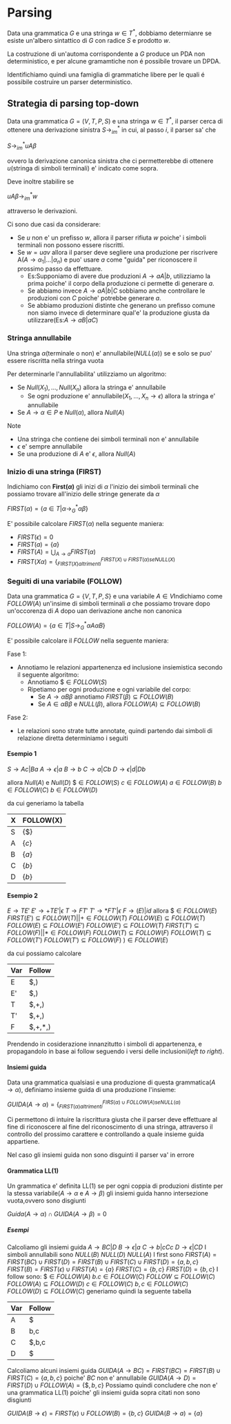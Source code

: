 # Parsing
Data una grammatica $G$ e una stringa $w\in T^*$, dobbiamo determianre se esiste un'albero sintattico di $G$ con radice $S$ e prodotto $w$.

La costruzione di un'automa corrispondente a $G$ produce un PDA non deterministico, e per alcune gramamtiche non é possibile trovare un DPDA.

Identifichiamo quindi una famiglia di grammatiche libere per le quali é possibile costruire un parser deterministico.
## Strategia di parsing top-down

Data una grammatica $G=(V,T,P,S)$ e una stringa $w\in T^*$, il parser cerca di ottenere una derivazione sinistra $S\to^*_{im}$ in cui, al passo $i$, il parser sa' che 

$S\to^*_{im}uA\beta$

ovvero la derivazione canonica sinistra che ci permetterebbe di ottenere $u$(stringa di simboli terminali) e' indicato come sopra.

Deve inoltre stabilire se 

$uA\beta \to^*_{im}w$

attraverso le derivazioni.

Ci sono due casi da considerare:
- Se $u$ non e' un prefisso $w$, allora il parser rifiuta $w$ poiche' i simboli terminali non possono essere riscritti.
- Se $w=uav$ allora il parser deve segliere una produzione per riscrivere A($A\to \alpha_1|...|\alpha_n$) e puo' usare $a$ come "guida" per riconoscere il prossimo passo da effettuare.
	- Es:Supponiamo di avere due produzioni $A\to aA|b$, utilizziamo la prima poiche' il corpo della produzione ci permette di generare $a$. 
	- Se abbiamo invece $A\to aA|b|C$ sobbiamo anche controllare le produzioni con $C$ poiche' potrebbe generare $a$.
	- Se abbiamo produzioni distinte che generano un prefisso comune non siamo invece di determinare qual'e' la produzione giusta da utilizzare(Es:$A\to aB|aC$)
### Stringa annullabile 
Una stringa $\alpha$(terminale o non) e' annullabile($NULL(\alpha)$) se e solo se puo' essere riscritta nella stringa vuota

Per determinarle l'annullabilita' utilizziamo un algoritmo:
- Se $Null(X_1),...,Null(X_n)$ allora la stringa e' annullabile
	- Se ogni produzione e' annullabile($X_1,...,X_n\to \epsilon$) allora la stringa e' annullabile
- Se $A\to \alpha \in P$ e $Null(\alpha)$, allora $Null(A)$

Note
- Una stringa che contiene dei simboli terminali non e' annullabile
- $\epsilon$ e' sempre annullabile
- Se una produzione di $A$ e' $\epsilon$, allora $Null(A)$

### Inizio di una stringa (FIRST)

Indichiamo con **First($\alpha$)** gli inizi di $\alpha$  l'inizio dei simboli terminali che possiamo trovare all'inizio delle stringe generate da $\alpha$

$FIRST(\alpha)=\{a\in T|\alpha \to^*_G \alpha \beta\}$

E' possibile calcolare $FIRST(\alpha)$ nella seguente maniera:
- $FIRST(\epsilon)=0$
- $FIRST(a)=\{a\}$
- $FIRST(A)=\bigcup _{A\to a} FIRST(\alpha)$
- $FIRST(X\alpha)=\{^{FIRST(X)\cup FIRST(\alpha) se NULL(X)}_{FIRST(X) altrimenti}$

### Seguiti di una variabile (FOLLOW)
Data una grammatica $G=\{V,T,P,S\}$ e una variabile $A \in V$Indichiamo come $FOLLOW(A)$ un'insime di simboli terminali $a$ che possiamo trovare dopo un'occorenza di $A$ dopo uan derivazione anche non canonica

$FOLLOW(A)=\{a \in T|S\to^*_G \alpha A\alpha B\}$

E' possibile calcolare il $FOLLOW$ nella seguente maniera:

Fase 1:
- Annotiamo le relazioni appartenenza ed inclusione insiemistica secondo il seguente algoritmo:
	- Annotiamo $\$ \in FOLLOW(S)$
	- Ripetiamo per ogni produzione e ogni variabile del corpo:
		- Se $A\to \alpha B\beta$ annotiamo $FIRST(\beta)\subseteq FOLLOW(B)$
		- Se $A\in \alpha B\beta$ e $NULL(\beta)$, allora $FOLLOW(A)\subseteq FOLLOW(B)$

Fase 2:
- Le relazioni sono strate tutte annotate, quindi partendo dai simboli di relazione diretta determiniamo i seguiti

#### Esempio 1
$S\to Ac|Ba$
$A\to \epsilon|a$
$B\to b$
$C\to a|Cb$
$D\to \epsilon|d|Db$

allora
$Null(A)$ e $Null(D)$
$\$\in FOLLOW(S)$
$c\in FOLLOW(A)$
$a\in FOLLOW(B)$
$b\in FOLLOW(C)$
$b\in FOLLOW(D)$

da cui generiamo la tabella

X|FOLLOW(X)
--|--
S|$\{\$\}$
A|$\{c\}$
B|$\{a\}$
C|$\{b\}$
D|$\{b\}$

#### Esempio 2
$E\to TE'$
$E'\to +TE'|\epsilon$
$T\to FT'$
$T'\to *FT'|\epsilon$
$F\to (E)|id$
allora
$\$\in FOLLOW(E)$
$FIRST(E')\subseteq FOLLOW(T)$||$+\in FOLLOW(T)$
$FOLLOW(E)\subseteq FOLLOW(T)$
$FOLLOW(E)\subseteq FOLLOW(E')$
$FOLLOW(E')\subseteq FOLLOW(T)$
$FIRST(T')\subseteq FOLLOW(F)$||$*\in FOLLOW(F)$
$FOLLOW(T)\subseteq FOLLOW(F)$
$FOLLOW(T)\subseteq FOLLOW(T')$
$FOLLOW(T')\subseteq FOLLOW(F)$
$)\in FOLLOW(E)$

da cui possiamo calcolare

Var|Follow
--|--
E|$,)
E'|$,)
T|$,+,)
T'|$,+,)
F|$,+,*,)

Prendendo in cosiderazione innanzitutto i simboli di appartenenza, e propagandolo in base ai follow seguendo i versi delle inclusioni(*left to right*).

#### Insiemi guida
Data una grammatica qualsiasi e una produzione di questa grammatica($A\to \alpha$), definiamo insieme guida di una produzione l'insieme:

$GUIDA(A\to \alpha)=\displaystyle \{^{FIRS(\alpha)\cup FOLLOW(A) se NULL(\alpha)}_{FIRST(\alpha) altrimenti}$

Ci permettono di intuire la riscrittura giusta che il parser deve effettuare al fine di riconoscere al fine del riconoscimento di una stringa, attraverso il controllo del prossimo carattere e controllando a quale insieme guida appartiene.

Nel caso gli insiemi guida non sono disguinti il parser va' in errore

#### Grammatica LL(1)
Un grammatica e' definita LL(1) se per ogni coppia di produzioni distinte per la stessa variabile($A\to \alpha$ e $A\to \beta$) gli insiemi guida hanno intersezione vuota,ovvero sono disgiunti

$Guida(A\to \alpha)\cap GUIDA(A\to \beta)=0$

##### Esempi
Calcoliamo gli insiemi guida
$A\to BC|D$
$B\to \epsilon|a$
$C\to b|cCc$
$D\to \epsilon|CD$
I simboli annullabili sono
$NULL(B)$
$NULL(D)$
$NULL(A)$
I first sono
$FIRST(A)=FIRST(BC)\cup FIRST(D)=FIRST(B)\cup FIRST(C)\cup FIRST(D)=\{a,b,c\}$
$FIRST(B)=FIRST(\epsilon)\cup FIRST(A)=\{a\}$
$FIRST(C)=\{b,c\}$
$FIRST(D)=\{b,c\}$
I follow sono:
$\$\in FOLLOW(A)$
$b.c\in FOLLOW(C)$
$FOLLOW\subseteq FOLLOW(C)$
$FOLLOW(A)\subseteq FOLLOW(D)$
$c\in FOLLOW(C)$
$b,c\in FOLLOW(C)$
$FOLLOW(D)\subseteq FOLLOW(C)$
generiamo quindi la seguente tabella

Var|Follow
--|--
A|$
B|b,c
C|$,b,c
D|$

Calcoliamo alcuni insiemi guida
$GUIDA(A\to BC)=FIRST(BC)=FIRST(B)\cup FIRST(C)=\{a,b,c\}$
poiche' $BC$ non e' annullabile
$GUIDA(A\to D)=FIRST(D)\cup FOLLOW(A)=\{\$,b,c\}$
Possiamo quindi concludere che non e' una grammatica LL(1) poiche' gli insiemi guida sopra citati non sono disgiunti

$GUIDA(B\to \epsilon)=FIRST(\epsilon)\cup FOLLOW(B)=\{b,c\}$
$GUIDA(B\to a)=\{a\}$
